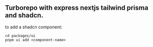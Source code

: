 ## Turborepo with express nextjs tailwind prisma and shadcn. 

to add a shadcn component:
```
cd packages/ui
pnpm ui add <component-name>

```
 
